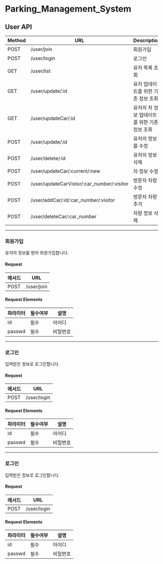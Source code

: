 # Parking_Management_System

## User API
|Method|URL|Description|
|------|---|---|
|POST|/user/join|회원가입|
|POST|/user/login|로그인|
|GET|/user/list|유저 목록 조회|
|GET|/user/update/:id|유저 업데이트를 위한 기존 정보 조회|
|GET|/user/updateCar/:id|유저의 차 정보 업데이트를 위한 기존 정보 조회|
|POST|/user/update/:id|유저의 정보를 수정|
|POST|/user/delete/:id|유저의 정보 삭제|
|POST|/user/updateCar/:current/:new|차 정보 수정|
|POST|/user/updateCarVistor/:car_number/:visitor|방문자 차량 수정|
|POST|/user/addCar/:id/:car_number/:visitor|방문자 차량 추가|
|POST|/user/deleteCar/:car_number|차량 정보 삭제|

---
### 회원가입
유저의 정보를 받아 회원가입합니다.

#### Request
|메서드|URL|
|---|---|
|POST|/user/join|

#### Request Elements
|파라미터|필수여부|설명|
|---|---|---|
|id|필수|아이디|
|passwd|필수|비밀번호|

---
### 로그인
입력받은 정보로 로그인합니다.

#### Request
|메서드|URL|
|---|---|
|POST|/user/login|

#### Request Elements
|파라미터|필수여부|설명|
|---|---|---|
|id|필수|아이디|
|passwd|필수|비밀번호|

---
### 로그인
입력받은 정보로 로그인합니다.

#### Request
|메서드|URL|
|---|---|
|POST|/user/login|

#### Request Elements
|파라미터|필수여부|설명|
|---|---|---|
|id|필수|아이디|
|passwd|필수|비밀번호|


